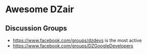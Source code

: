 # Awesome DZair

## Discussion Groups

* https://www.facebook.com/groups/dzdevs is the most active
* https://www.facebook.com/groups/DZGoogleDevelopers
